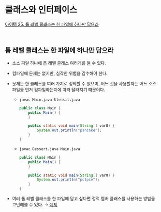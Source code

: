 # 클래스와 인터페이스

[아이템 25. 톱 레벨 클래스는 한 파일에 하나만 담으라](#톱-레벨-클래스는-한-파일에-하나만-담으라)   

<br>

## 톱 레벨 클래스는 한 파일에 하나만 담으라
- 소스 파일 하나에 톱 레벨 클래스 여러개를 둘 수 있다.
- 컴파일에 문제는 없지만, 심각한 위험을 감수해야 한다.
- 문제는 한 클래스를 여러 가지로 정의할 수 있으며, 어느 것을 사용할지는 어느 소스 파일을 먼저 컴파일하는지에 따라 달라지기 때문이다.  
  - `javac Main.java Utensil.java`  
    ```java
    public class Main {
        public Main() {
        }
    
        public static void main(String[] var0) {
            System.out.println("pancake");
        }
    }
    ```
  - `javac Dessert.java Main.java`
    ```java
    public class Main {
        public Main() {
        }
    
        public static void main(String[] var0) {
            System.out.println("potpie");
        }
    }
    ```
  
- 여러 톱 레벨 클래스를 한 파일에 담고 싶다면 정적 멤버 클래스를 사용하는 방법을 고민해볼 수 있다. → [예제](../../src/main/java/study/heejin/chapter4/item25/StaticMemberClass.java)

<br>

